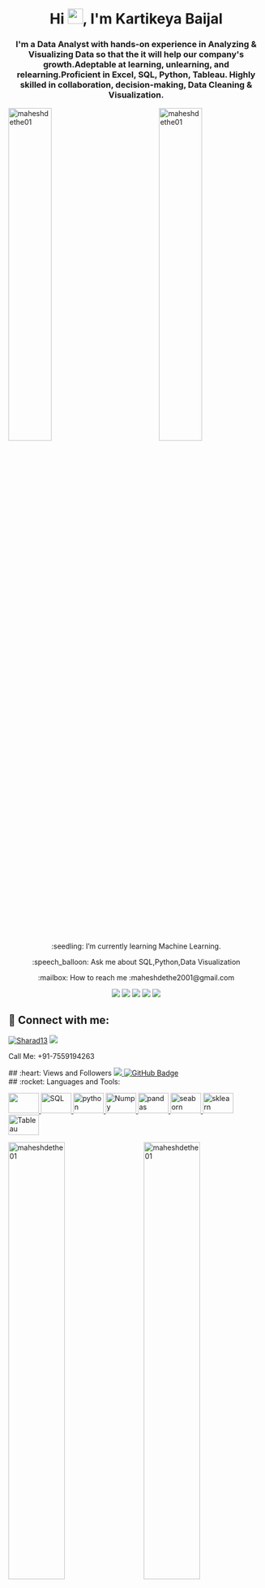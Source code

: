 <!--
*Kartikeya101/Kartikeya101* is a ✨ special ✨ repository because its `README.md` (this file) appears on your GitHub profile.

Here are some ideas to get you started:

- 🔭 I’m currently working on ...
- 🌱 I’m currently learning ...
- 👯 I’m looking to collaborate on ...
- 🤔 I’m looking for help with ...
- 💬 Ask me about ...
- 📫 How to reach me: ...
- 😄 Pronouns: ...
- ⚡ Fun fact: ...
-->

<h1 align="center">Hi <img src="https://raw.githubusercontent.com/MartinHeinz/MartinHeinz/master/wave.gif" width="30px">, I'm Kartikeya Baijal</h1>
<h3 align="center">I'm a Data Analyst with hands-on experience in Analyzing & Visualizing Data so that the it will help our company's growth.Adeptable at learning, unlearning, and relearning.Proficient in Excel, SQL, Python, Tableau. Highly skilled in collaboration, decision-making, Data Cleaning & Visualization.</h3>

<div>
 <p>
    <img  src="https://images.squarespace-cdn.com/content/v1/574faff6f8baf35e5da43485/1553914921320-JL7TJLMKYJ0H1JUXG5CY/Data-Inspect.gif?format=1000w" alt="maheshdethe01" width="41%" />
    <img align="right" src="https://cdn.dribbble.com/users/668001/screenshots/3861883/data-graphic-animation.gif" alt="maheshdethe01" width="41%" />
  </p>
 </div> 
  <br/>
<div align="center">
   <p> :seedling: I’m currently learning Machine Learning.</p>
   <p> :speech_balloon: Ask me about SQL,Python,Data Visualization</p>
   <p> :mailbox: How to reach me :maheshdethe2001@gmail.com</p>
</div>
<p align= "center">
<img src="https://img.shields.io/badge/SQL-MSSQL-red"/>
<img src="https://img.shields.io/badge/Python-python-blue"/>
<img src="https://img.shields.io/badge/Excel-excel-green"/>
<img src="https://img.shields.io/badge/Tableau-Visualization-blueviolet"/>
<img src="https://img.shields.io/badge/Machine Learning-Pandas,Numpy,Seaborn,Sklearn-brightgreen"/>
</p>

## :link: Connect with me:
<span align="left">
  <a href="https://www.linkedin.com/in/kartikeya-b-6a74259a/" target="blank"><img src="https://img.shields.io/badge/LinkedIn-0077B5?style=for-the-badge&logo=linkedin&logoColor=white" alt="Sharad13"/></a>
      <a href="mailto:maheshdethe2001@gmail.com">
        <img src="https://img.shields.io/badge/Gmail-D14836?style=for-the-badge&logo=gmail&logoColor=white" />
      </a>
    <p>Call Me: +91-7559194263</p>
</span>
## :heart: Views and Followers
<a href="https://github.com/maheshdethe01/github-profile-views-counter">
    <img src="https://komarev.com/ghpvc/?username=maheshdethe01">
</a>
<a href="https://github.com/maheshdethe01?tab=followers"><img src="https://img.shields.io/github/followers/Sharad13?label=Followers&style=social" alt="GitHub Badge"></a>
<br/>
 ## :rocket: Languages and Tools:
<p > <a href="https://www.w3schools.com/EXCEL/index.php" target="_blank"> <img src="https://encrypted-tbn0.gstatic.com/images?q=tbn:ANd9GcQ6S9p2l3SiVBkpC8hcivRrP5EG5UcY6vBTsA&usqp=CAU" width="60" height="40"/> </a> <a href="https://www.microsoft.com/en-in/sql-server/sql-server-2019" target="_white"> <img src="https://media.istockphoto.com/vectors/icon-major-database-format-vector-icon-illustration-vector-id1298834585?k=20&m=1298834585&s=612x612&w=0&h=Ue_oKPfJjJxzF-KvXjM9EU_kqaOW_sGMqhb9Its64_w=" alt="SQL" width="60" height="40"/> </a> <a href="https://www.w3schools.com/python/" target="_blank"> <img src="https://encrypted-tbn0.gstatic.com/images?q=tbn:ANd9GcRX9KYoFpX9v-HF45IjK17OC4jhT19I55y0Fw&usqp=CAU" alt="python" width="60" height="40"/> </a> </a>  <a href="https://numpy.org/doc/" target="_blank"> <img src="https://encrypted-tbn0.gstatic.com/images?q=tbn:ANd9GcTIt9kJDVZzKGcJzalTKKQeRU1tp6D3XD76IQ&usqp=CAU" alt="Numpy" width="60" height="40"/> </a> <a href="https://pandas.pydata.org/docs/" target="_blank"> <img src="https://encrypted-tbn0.gstatic.com/images?q=tbn:ANd9GcQ4aJry8sOhSwACBlagHu6aYRdpit3PMxtakg&usqp=CAU" alt="pandas" width="60" height="40"/>
</a> <a href="https://seaborn.pydata.org/" target="_blank"> <img src="https://encrypted-tbn0.gstatic.com/images?q=tbn:ANd9GcQS0hL87nifceik-08MulGm2XRbGjv9Q0E7Ag&usqp=CAU" alt="seaborn" width="60" height="40"/> </a> <a href="https://scikit-learn.org/stable/" target="_blank"> <img src="https://e7.pngegg.com/pngimages/359/338/png-clipart-logo-information-library-business-information-miscellaneous-blue.png" alt="sklearn" width="60" height="40"/> </a> <a href="https://www.tableau.com/" target="_blank"> <img src="https://workforceedtech.org/wp-content/uploads/2019/03/Tableau_Logo_resized.png" alt="Tableau" width="60" height="40"/> </a> </p>
<div align="left">
  <p>
    <img align="left" src="https://github-readme-stats.vercel.app/api?username=maheshdethe01&theme=synthwave" alt="maheshdethe01" width="47%" />
    <img align="right" src="https://github-readme-streak-stats.herokuapp.com/?user=maheshdethe01&theme=synthwave" alt="maheshdethe01" width="47%" />
  </p>
</div>
<div align="center">
<a href="https://github.com/maheshdethe01/github-readme-activity-graph"><img alt="maheshdethe01's Activity Graph" src="https://activity-graph.herokuapp.com/graph?username=maheshdethe01&bg_color=1F222E&color=F8D866&line=F85D7F&point=FFFFFF&hide_border=true" /></a>
</div>
<div align="center">
   <img align="center"src="https://github-readme-stats.vercel.app/api/top-langs?username=maheshdethe01&theme=synthwave" alt="maheshdethe01" />
</div>

